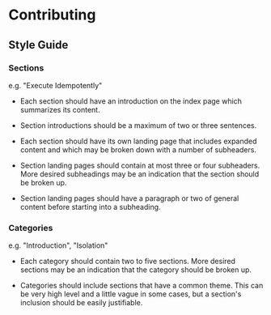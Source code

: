 # Contributing

## Style Guide

### Sections

e.g. "Execute Idempotently"

* Each section should have an introduction on the index
  page which summarizes its content.

* Section introductions should be a maximum of two or three
  sentences.

* Each section should have its own landing page that
  includes expanded content and which may be broken down
  with a number of subheaders.

* Section landing pages should contain at most three or
  four subheaders. More desired subheadings may be an
  indication that the section should be broken up.

* Section landing pages should have a paragraph or two of
  general content before starting into a subheading.

### Categories

e.g. "Introduction", "Isolation"

* Each category should contain two to five sections. More
  desired sections may be an indication that the category
  should be broken up.

* Categories should include sections that have a common
  theme. This can be very high level and a little vague in
  some cases, but a section's inclusion should be easily
  justifiable.

<!--
> vim: set tw=59:
-->
